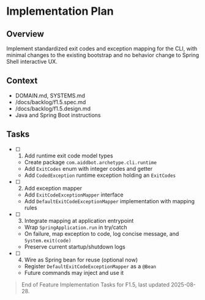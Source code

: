 # Implementation Plan

## Overview

Implement standardized exit codes and exception mapping for the CLI, with minimal changes to the existing bootstrap and no behavior change to Spring Shell interactive UX.

## Context

- DOMAIN.md, SYSTEMS.md
- /docs/backlog/f1.5.spec.md
- /docs/backlog/f1.5.design.md
- Java and Spring Boot instructions

## Tasks

- [ ] 1. Add runtime exit code model types
  - Create package `com.aiddbot.archetype.cli.runtime`
  - Add `ExitCodes` enum with integer codes and getter
  - Add `CodedException` runtime exception holding an `ExitCodes`
- [ ] 2. Add exception mapper
  - Add `ExitCodeExceptionMapper` interface
  - Add `DefaultExitCodeExceptionMapper` implementation with mapping rules
- [ ] 3. Integrate mapping at application entrypoint
  - Wrap `SpringApplication.run` in try/catch
  - On failure, map exception to code, log concise message, and `System.exit(code)`
  - Preserve current startup/shutdown logs
- [ ] 4. Wire as Spring bean for reuse (optional now)
  - Register `DefaultExitCodeExceptionMapper` as a `@Bean`
  - Future commands may inject and use it

> End of Feature Implementation Tasks for F1.5, last updated 2025-08-28.
